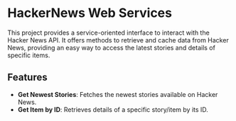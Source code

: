 # HackerNews Web Services

This project provides a service-oriented interface to interact with the Hacker News API. It offers methods to retrieve and cache data from Hacker News, providing an easy way to access the latest stories and details of specific items.

## Features

- **Get Newest Stories**: Fetches the newest stories available on Hacker News.
- **Get Item by ID**: Retrieves details of a specific story/item by its ID.

